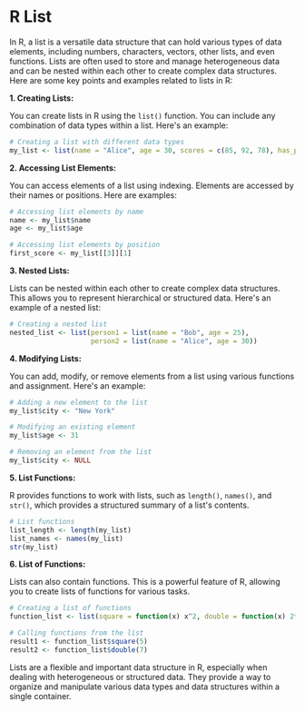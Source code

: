 # R List
In R, a list is a versatile data structure that can hold various types of data elements, including numbers, characters, vectors, other lists, and even functions. Lists are often used to store and manage heterogeneous data and can be nested within each other to create complex data structures. Here are some key points and examples related to lists in R:

**1. Creating Lists:**

You can create lists in R using the `list()` function. You can include any combination of data types within a list. Here's an example:

```R
# Creating a list with different data types
my_list <- list(name = "Alice", age = 30, scores = c(85, 92, 78), has_pet = TRUE)
```

**2. Accessing List Elements:**

You can access elements of a list using indexing. Elements are accessed by their names or positions. Here are examples:

```R
# Accessing list elements by name
name <- my_list$name
age <- my_list$age

# Accessing list elements by position
first_score <- my_list[[3]][1]
```

**3. Nested Lists:**

Lists can be nested within each other to create complex data structures. This allows you to represent hierarchical or structured data. Here's an example of a nested list:

```R
# Creating a nested list
nested_list <- list(person1 = list(name = "Bob", age = 25),
                    person2 = list(name = "Alice", age = 30))
```

**4. Modifying Lists:**

You can add, modify, or remove elements from a list using various functions and assignment. Here's an example:

```R
# Adding a new element to the list
my_list$city <- "New York"

# Modifying an existing element
my_list$age <- 31

# Removing an element from the list
my_list$city <- NULL
```

**5. List Functions:**

R provides functions to work with lists, such as `length()`, `names()`, and `str()`, which provides a structured summary of a list's contents.

```R
# List functions
list_length <- length(my_list)
list_names <- names(my_list)
str(my_list)
```

**6. List of Functions:**

Lists can also contain functions. This is a powerful feature of R, allowing you to create lists of functions for various tasks.

```R
# Creating a list of functions
function_list <- list(square = function(x) x^2, double = function(x) 2*x)

# Calling functions from the list
result1 <- function_list$square(5)
result2 <- function_list$double(7)
```

Lists are a flexible and important data structure in R, especially when dealing with heterogeneous or structured data. They provide a way to organize and manipulate various data types and data structures within a single container.